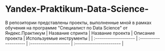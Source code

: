 # Yandex-Praktikum-Data-Science-
В репозитории представлены проекты, выполненные мной в рамках обучения на программе "Специалист по Data Science"  от Яндекс.Практикум
| Название спринта      | Название проекта      | Описание проекта      | Используемые инструменты |
| :-------------------- | :-------------------- | :-------------------- | :----------------------- |
